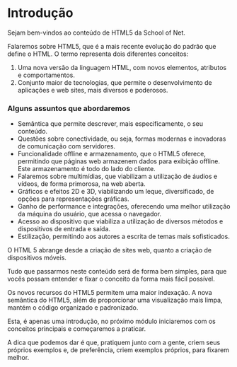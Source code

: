 # Introdução

Sejam bem-vindos ao conteúdo de HTML5 da School of Net.

Falaremos sobre HTML5, que é a mais recente evolução do padrão que define o HTML. O termo representa dois diferentes conceitos:

1. Uma nova versão da linguagem HTML, com novos elementos, atributos e comportamentos.
2. Conjunto maior de tecnologias, que permite o desenvolvimento de aplicações e web sites, mais diversos e poderosos.


### Alguns assuntos que abordaremos

* Semântica que permite descrever, mais especificamente, o seu conteúdo.
* Questões sobre conectividade, ou seja, formas modernas e inovadoras de comunicação com servidores.
* Funcionalidade offline e armazenamento, que o HTML5 oferece, permitindo que páginas web armazenem dados para exibição       offline. Este armazenamento é todo do lado do cliente.
* Falaremos sobre multimídias, que viabilizam a utilização de áudios e vídeos, de forma primorosa, na web aberta.
* Gráficos e efeitos 2D e 3D, viabilizando um leque, diversificado, de opções para representações gráficas.
* Ganho de performance e integrações, oferecendo uma melhor utilização da máquina do usuário, que acessa o navegador.
* Acesso ao dispositivo que viabiliza a utilização de diversos métodos e dispositivos de entrada e saída.
* Estilização, permitindo aos autores a escrita de temas mais sofisticados.

O HTML 5 abrange desde a criação de sites web, quanto a criação de dispositivos móveis.

Tudo que passarmos neste conteúdo será de forma bem simples, para que vocês possam entender e fixar o conceito da forma mais fácil possível.

Os novos recursos do HTML5 permitem uma maior indexação. A nova semântica do HTML5, além de proporcionar uma visualização mais limpa, mantém o código organizado e padronizado.

Esta, é apenas uma introdução, no próximo módulo iniciaremos com os conceitos principais e começaremos a praticar.

A dica que podemos dar é que, pratiquem junto com a gente, criem seus próprios exemplos e, de preferência, criem exemplos próprios, para fixarem melhor.